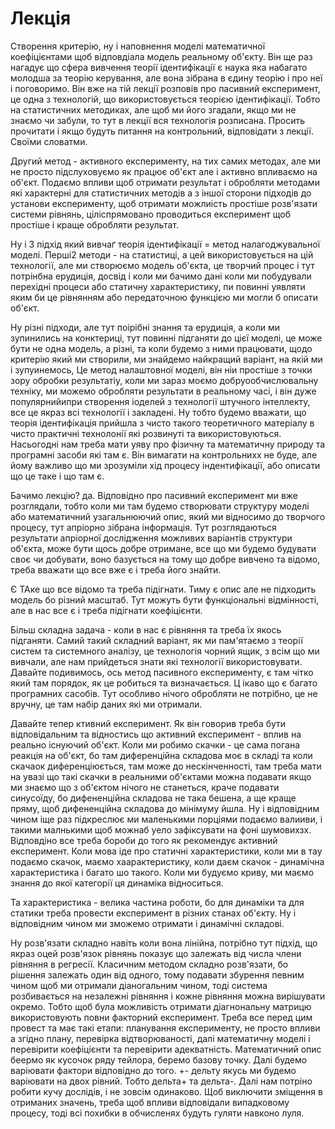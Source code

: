 # Лекція

Створення критерію, ну і наповнення моделі математичної коефіцієнтами щоб відповдіала модель реальному об'єкту. Він ще раз нагадує що сфера вивчення теорії ідентифікації є наука яка набагато молодша за теорію керування, але вона зібрана в єдину теорію і про неї і поговоримо. Він вже на тій лекції розповів про пасивний експеримент, це одна з технологій, що використовується теорією ідентифікації. Тобто на статистичних методиках, але щоб ми його згадали, якщо ми не знаємо чи забули, то тут в лекції вся технологія розписана. Просить прочитати і якщо будуть питання на контрольний, відповідати з лекції. Своїми словатми.

Другий метод - активного експерименту, на тих самих методах, але ми не просто підслуховуємо як працює об'єкт але і активно впливаємо на об'єкт. Подаємо впливи щоб отримати результат і обробляти методами які характерні для статистичних методів а з іншої сторони підходів до установи експерименту, щоб отримати можлиість простіше розв'язати системи рівнянь, ціліспрямовано проводиться експеримент щоб простіше і краще обробляти результат.

Ну і 3 підхід який вивчаґ теорія ідентифікації = метод налагоджувальної моделі. Перші2 методи - на статистиці, а цей використовується на цій технології, але ми створюємо модель об'єкта, це творчий процес і тут потрінбна ерудиція, досвід і коли ми бачимо дані коли ми побудували перехідні процеси або статичну характеристику, пи повинні уявляти яким би це рівнянням або передаточною функцією ми могли б описати об'єкт.

Ну різні підходи, але тут поірібні знання та ерудиція, а коли ми зупинились на конктериці, тут повинні підганяти до цієї моделі, це може бути не одна модель, а різні, та коли будемо з ними працювати, щодо критерію який ми створили, ми знайдемо найкращий варіант, на якій ми і зупуинемось, Це метод налаштовної моделі, він ніи простіше з точки зору обробки результатіу, коли ми зараз моємо добруообчислювальну техніку, ми можемо обробляти результати в реальному часі, і він дуже популярнийипри створення іоделей з технології штучного інтеллекту, все це якраз всі технології і закладені. Ну тобто будемо вважати, що теорія ідентифікація прийшла з чисто такого теоретичного матеріалу в чисто практичні технолонії які розвинуті та використовуються. Насьогодні нам треба мати уяву про фізичну та математичну природу та програмні засоби які там є. Він вимагати на контрольнихх не буде, але йому важливо що ми зрозуміли хід процесу індентифікації, або описати що це таке і що там є.

Бачимо лекцію? да. Відповідно про пасивний експеримент ми вже розглядали, тобто коли ми там будемо створювати структуру моделі або математичний узагальнюючий опис, який ми відносимо до творчого процесу, тут апріорно зібрана інформація. Тут розглядаються результати апріорної дослідження можливих варіантів структури об'єкта, може бути щось добре отримане, все що ми будемо будувати своє чи добувати, воно базується на тому що добре вивчено та відомо, треба вважати що все вже є і треба його знайти.

Є ТАке що все відомо та треба підігнати. Тиму є опис але не підходить модель бо різний масштаб. Тут можуть бути функціональні відмінності, але в нас все є і треба підігнати коефіцієнти.

Більш складна задача - коли в нас є рівняння та треба їх якось підганяти. Самий такий складний варіант, як ми пам'ятаємо з теорії систем та системного аналізу, це технологія чорний ящик, з всім що ми вивчали, але нам прийдеться знати які технології використовувати. Давайте подивимось, ось метод пасивного експерименту, є там чітко який там порядок, як це робиться та визначається. Ц ікаво що є багато програмних сасобів. Тут особливо нічого обробляти не потрібно, це не вручну, це там набір даних які ми отримали.

Давайте тепер ктивний експеримент. Як він говорив треба бути відповідальним та відностись що активний експеримент - вплив на реально існуючий об'єкт. Коли ми робимо скачки - це сама погана реакція на об'єкт, бо там диференційна складова моє в складі та коли скачаок диференціюється, там може до нескінченності, там треба мати на увазі що такі скачки в реальними об'єктами можна подавати якщо ми знаємо що з об'єктом нічого не станеться, краче подавати синусоїду, бо дифененційна складова не така бешена, а ще краще пряму, щоб дифененційна складова до мінімуму йшла. Ну і відповідним чином іще раз підкреслює ми маленькими порціями подаємо валииви, і такими малнькими щоб можнаб уело зафіксувати на фоні шумовихзх. Відповдіно все треба бороби до того як рекомендує активний експеримент. Коли мова іде про статичні характеристики, коли ми в тау подаємо скачок, маємо хаарактеристику, коли даєм скачок - динамічна характеристика і багато шо такого. Коли ми будуємо криву, ми маємо знання до якої категорії ця динаміка відноситься.

Та характеристика - велика частина роботи, бо для динаміки та для статики треба провести експеримент в різних станах об'єкту. Ну і відповідним чином ми зможемо отримати і динамічні складові.

Ну розв'язати складно навіть коли вона лінійна, потрібно тут підхід, що якраз оцей розв'язок рівнянь показує що залежать від числа члени рівняння в регресії. Класичним методом складно розв'язати, бо рішення залежать один від одного, тому подавати збурення певним чином щоб ми отримали діаногальним чином, тоді система розбивається на незалежні рівняння і кожне рівняння можна вирішувати окремо. Тобто щоб була можливість отримати діагнональну матрицю використовують повни факторний експеримент. Треба все перед цим провест та має такі етапи: планування експерименту, не просто впливи а згідно плану, перевірка відтворюваності, далі математичну моделі і перевірити коефіцієнти та перевірити адекватність. Математичний опис беермо як кусочок ряду тейлора, беремо базову точку. Далі будемо варіювати фактори відповідно до того. +- дельту якусь ми будемо варіювати на двох рівний. Тобто дельта+ та дельта-. Далі нам потріно робити кучу дослідів, і не зовсім одинаково. Щоб виключити зміщення в отриманих значень, треба щоб впливи відповідали випадковому процесу, тоді всі похибки в обчисленях будуть гуляти навконо луля.